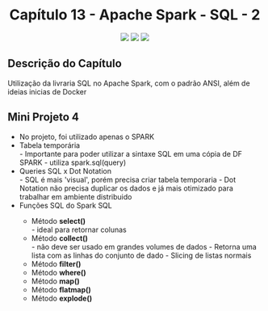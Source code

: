 <h1 align="center"> Capítulo 13 - Apache Spark - SQL - 2</h1>

<p align="center">
  <img src="https://img.shields.io/badge/Python-FFD43B?style=for-the-badge&logo=python&logoColor=blue">
  <img src="https://img.shields.io/badge/Apache_Spark-FFFFFF?style=for-the-badge&logo=apachespark&logoColor=#E35A16">
  <img src="https://img.shields.io/badge/Pandas-2C2D72?style=for-the-badge&logo=pandas&logoColor=white">  
</p>


<h2>Descrição do Capítulo</h2>
<p>Utilização da livraria SQL no Apache Spark, com o padrão ANSI, além de ideias inicias de Docker</p>


<h2>Mini Projeto 4</h2>
<ul>
<li>No projeto, foi utilizado apenas o SPARK</li>
<li>Tabela temporária</li>
- Importante para poder utilizar a sintaxe SQL em uma cópia de DF SPARK
- utiliza spark.sql(query)
<li>Queries SQL x Dot Notation</li>
- SQL é mais 'visual', porém precisa criar tabela temporaria
- Dot Notation não precisa duplicar os dados e já mais otimizado para trabalhar em ambiente distribuido
<li>Funções SQL do Spark SQL</li>
  <ul>
    <li>Método <b>select()</b></li>
    - ideal para retornar colunas
    <li>Método <b>collect()</b></li>
    - não deve ser usado em grandes volumes de dados
    - Retorna uma lista com as linhas do conjunto de dado
    - Slicing de listas normais 
    <li>Método <b>filter()</b></li>
    <li>Método <b>where()</b></li>
    <li>Método <b>map()</b></li>
    <li>Método <b>flatmap()</b></li>    
    <li>Método <b>explode()</b></li>    




  </ul>
</ul>



      
